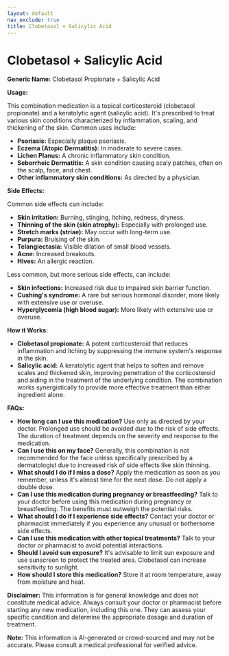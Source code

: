 ```yaml
---
layout: default
nav_exclude: true
title: Clobetasol + Salicylic Acid
---
```


# Clobetasol + Salicylic Acid

**Generic Name:** Clobetasol Propionate + Salicylic Acid

**Usage:**

This combination medication is a topical corticosteroid (clobetasol propionate) and a keratolytic agent (salicylic acid). It's prescribed to treat various skin conditions characterized by inflammation, scaling, and thickening of the skin.  Common uses include:

* **Psoriasis:**  Especially plaque psoriasis.
* **Eczema (Atopic Dermatitis):**  In moderate to severe cases.
* **Lichen Planus:** A chronic inflammatory skin condition.
* **Seborrheic Dermatitis:**  A skin condition causing scaly patches, often on the scalp, face, and chest.
* **Other inflammatory skin conditions:**  As directed by a physician.


**Side Effects:**

Common side effects can include:

* **Skin irritation:** Burning, stinging, itching, redness, dryness.
* **Thinning of the skin (skin atrophy):**  Especially with prolonged use.
* **Stretch marks (striae):**  May occur with long-term use.
* **Purpura:** Bruising of the skin.
* **Telangiectasia:**  Visible dilation of small blood vessels.
* **Acne:**  Increased breakouts.
* **Hives:**  An allergic reaction.

Less common, but more serious side effects, can include:

* **Skin infections:**  Increased risk due to impaired skin barrier function.
* **Cushing's syndrome:**  A rare but serious hormonal disorder, more likely with extensive use or overuse.
* **Hyperglycemia (high blood sugar):**  More likely with extensive use or overuse.


**How it Works:**

* **Clobetasol propionate:**  A potent corticosteroid that reduces inflammation and itching by suppressing the immune system's response in the skin.
* **Salicylic acid:** A keratolytic agent that helps to soften and remove scales and thickened skin, improving penetration of the corticosteroid and aiding in the treatment of the underlying condition.  The combination works synergistically to provide more effective treatment than either ingredient alone.


**FAQs:**

* **How long can I use this medication?**  Use only as directed by your doctor.  Prolonged use should be avoided due to the risk of side effects.  The duration of treatment depends on the severity and response to the medication.
* **Can I use this on my face?**  Generally, this combination is not recommended for the face unless specifically prescribed by a dermatologist due to increased risk of side effects like skin thinning.
* **What should I do if I miss a dose?** Apply the medication as soon as you remember, unless it's almost time for the next dose. Do not apply a double dose.
* **Can I use this medication during pregnancy or breastfeeding?**  Talk to your doctor before using this medication during pregnancy or breastfeeding.  The benefits must outweigh the potential risks.
* **What should I do if I experience side effects?**  Contact your doctor or pharmacist immediately if you experience any unusual or bothersome side effects.
* **Can I use this medication with other topical treatments?**  Talk to your doctor or pharmacist to avoid potential interactions.
* **Should I avoid sun exposure?**  It's advisable to limit sun exposure and use sunscreen to protect the treated area.  Clobetasol can increase sensitivity to sunlight.
* **How should I store this medication?** Store it at room temperature, away from moisture and heat.


**Disclaimer:** This information is for general knowledge and does not constitute medical advice.  Always consult your doctor or pharmacist before starting any new medication, including this one.  They can assess your specific condition and determine the appropriate dosage and duration of treatment.


**Note:** This information is AI-generated or crowd-sourced and may not be accurate. Please consult a medical professional for verified advice.